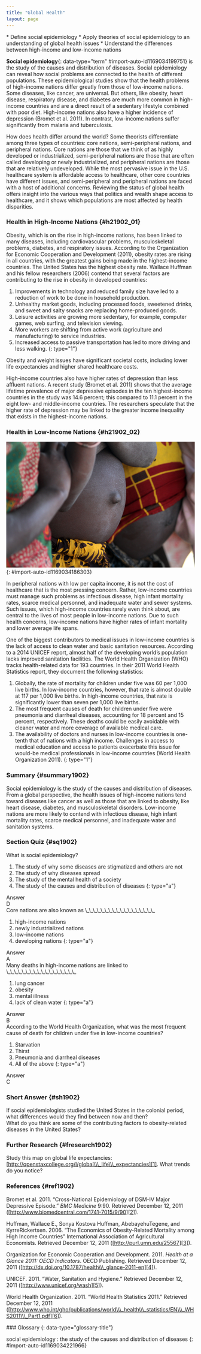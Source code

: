 ```yaml
---
title: "Global Health"
layout: page
---
```



<div data-type="abstract" markdown="1">
* Define social epidemiology
* Apply theories of social epidemiology to an understanding of global health issues
* Understand the differences between high-income and low-income nations

</div>

**Social epidemiology**{: data-type="term" #import-auto-id1169034199751} is the study of the causes and distribution of diseases. Social epidemiology can reveal how social problems are connected to the health of different populations. These epidemiological studies show that the health problems of high-income nations differ greatly from those of low-income nations. Some diseases, like cancer, are universal. But others, like obesity, heart disease, respiratory disease, and diabetes are much more common in high-income countries and are a direct result of a sedentary lifestyle combined with poor diet. High-income nations also have a higher incidence of depression (Bromet et al. 2011). In contrast, low-income nations suffer significantly from malaria and tuberculosis.

How does health differ around the world? Some theorists differentiate among three types of countries: core nations, semi-peripheral nations, and peripheral nations. Core nations are those that we think of as highly developed or industrialized, semi-peripheral nations are those that are often called developing or newly industrialized, and peripheral nations are those that are relatively undeveloped. While the most pervasive issue in the U.S. healthcare system is affordable access to healthcare, other core countries have different issues, and semi-peripheral and peripheral nations are faced with a host of additional concerns. Reviewing the status of global health offers insight into the various ways that politics and wealth shape access to healthcare, and it shows which populations are most affected by health disparities.

### Health in High-Income Nations   {#h21902_01}

Obesity, which is on the rise in high-income nations, has been linked to many diseases, including cardiovascular problems, musculoskeletal problems, diabetes, and respiratory issues. According to the Organization for Economic Cooperation and Development (2011), obesity rates are rising in all countries, with the greatest gains being made in the highest-income countries. The United States has the highest obesity rate. Wallace Huffman and his fellow researchers (2006) contend that several factors are contributing to the rise in obesity in developed countries:

1.  Improvements in technology and reduced family size have led to a reduction of work to be done in household production.
2.  Unhealthy market goods, including processed foods, sweetened drinks, and sweet and salty snacks are replacing home-produced goods.
3.  Leisure activities are growing more sedentary, for example, computer games, web surfing, and television viewing.
4.  More workers are shifting from active work (agriculture and manufacturing) to service industries.
5.  Increased access to passive transportation has led to more driving and less walking.
{: type="1"}

Obesity and weight issues have significant societal costs, including lower life expectancies and higher shared healthcare costs.

High-income countries also have higher rates of depression than less affluent nations. A recent study (Bromet et al. 2011) shows that the average lifetime prevalence of major depressive episodes in the ten highest-income countries in the study was 14.6 percent; this compared to 11.1 percent in the eight low- and middle-income countries. The researchers speculate that the higher rate of depression may be linked to the greater income inequality that exists in the highest-income nations.

### Health in Low-Income Nations   {#h21902_02}

![Children&#x2019;s protruding bellies are shown here.](../resources/Figure_19_02_01.jpg "In low-income countries, malnutrition and lack of access to clean water contribute to a high child mortality rate. (Photo courtesy of Steve Evans/flickr)"){: #import-auto-id1169034186303}

In peripheral nations with low per capita income, it is not the cost of healthcare that is the most pressing concern. Rather, low-income countries must manage such problems as infectious disease, high infant mortality rates, scarce medical personnel, and inadequate water and sewer systems. Such issues, which high-income countries rarely even think about, are central to the lives of most people in low-income nations. Due to such health concerns, low-income nations have higher rates of infant mortality and lower average life spans.

One of the biggest contributors to medical issues in low-income countries is the lack of access to clean water and basic sanitation resources. According to a 2014 UNICEF report, almost half of the developing world’s population lacks improved sanitation facilities. The World Health Organization (WHO) tracks health-related data for 193 countries. In their 2011 World Health Statistics report, they document the following statistics:

1.  Globally, the rate of mortality for children under five was 60 per 1,000 live births. In low-income countries, however, that rate is almost double at 117 per 1,000 live births. In high-income countries, that rate is significantly lower than seven per 1,000 live births.
2.  The most frequent causes of death for children under five were pneumonia and diarrheal diseases, accounting for 18 percent and 15 percent, respectively. These deaths could be easily avoidable with cleaner water and more coverage of available medical care.
3.  The availability of doctors and nurses in low-income countries is one-tenth that of nations with a high income. Challenges in access to medical education and access to patients exacerbate this issue for would-be medical professionals in low-income countries (World Health Organization 2011).
{: type="1"}

### Summary   {#summary1902}

Social epidemiology is the study of the causes and distribution of diseases. From a global perspective, the health issues of high-income nations tend toward diseases like cancer as well as those that are linked to obesity, like heart disease, diabetes, and musculoskeletal disorders. Low-income nations are more likely to contend with infectious disease, high infant mortality rates, scarce medical personnel, and inadequate water and sanitation systems.

### Section Quiz   {#sq1902}

<div data-type="exercise" id="sq1902_ex01" data-element-type="section-quiz">
<div data-type="problem" markdown="1">
What is social epidemiology?

1.  The study of why some diseases are stigmatized and others are not
2.  The study of why diseases spread
3.  The study of the mental health of a society
4.  The study of the causes and distribution of diseases
{: type="a"}

</div>
<div data-type="solution" markdown="1">
<div data-type="title">
Answer
</div>
D

</div>
</div>

<div data-type="exercise" id="sq1902_ex02" data-element-type="section-quiz">
<div data-type="problem" markdown="1">
Core nations are also known as \_\_\_\_\_\_\_\_\_\_\_\_\_\_\_\_\_\_

1.  high-income nations
2.  newly industrialized nations
3.  low-income nations
4.  developing nations
{: type="a"}

</div>
<div data-type="solution" markdown="1">
<div data-type="title">
Answer
</div>
A

</div>
</div>

<div data-type="exercise" id="sq1902_ex03" data-element-type="section-quiz">
<div data-type="problem" markdown="1">
Many deaths in high-income nations are linked to \_\_\_\_\_\_\_\_\_\_\_\_\_\_\_\_\_\_

1.  lung cancer
2.  obesity
3.  mental illness
4.  lack of clean water
{: type="a"}

</div>
<div data-type="solution" markdown="1">
<div data-type="title">
Answer
</div>
B

</div>
</div>

<div data-type="exercise" id="sq1902_ex04" data-element-type="section-quiz">
<div data-type="problem" markdown="1">
According to the World Health Organization, what was the most frequent cause of death for children under five in low-income countries?

1.  Starvation
2.  Thirst
3.  Pneumonia and diarrheal diseases
4.  All of the above
{: type="a"}

</div>
<div data-type="solution" markdown="1">
<div data-type="title">
Answer
</div>
C

</div>
</div>

### Short Answer   {#sh1902}

<div data-type="exercise" id="sh1902_ex01" data-element-type="short-answer">
<div data-type="problem" markdown="1">
If social epidemiologists studied the United States in the colonial period, what differences would they find between now and then?

</div>
</div>

<div data-type="exercise" id="sh1902_ex02" data-element-type="short-answer">
<div data-type="problem" markdown="1">
What do you think are some of the contributing factors to obesity-related diseases in the United States?

</div>
</div>

### Further Research   {#fresearch1902}

Study this map on global life expectancies: [http://openstaxcollege.org/l/global\\\_life\\\_expectancies][1]. What trends do you notice?

### References   {#ref1902}

Bromet et al. 2011. “Cross-National Epidemiology of DSM-IV Major Depressive Episode.” *BMC Medicine* 9:90. Retrieved December 12, 2011 ([http://www.biomedcentral.com/1741-7015/9/90][2]).

Huffman, Wallace E., Sonya Kostova Huffman, AbebayehuTegene, and KyrreRickertsen. 2006. “The Economics of Obesity-Related Mortality among High Income Countries” International Association of Agricultural Economists. Retrieved December 12, 2011 ([http://purl.umn.edu/25567][3]).

Organization for Economic Cooperation and Development. 2011. *Health at a Glance 2011: OECD Indicators*. OECD Publishing. Retrieved December 12, 2011 ([http://dx.doi.org/10.1787/health\\\_glance-2011-en][4]).

UNICEF. 2011. “Water, Sanitation and Hygiene.” Retrieved December 12, 2011 ([http://www.unicef.org/wash][5]).

World Health Organization. 2011. “World Health Statistics 2011.” Retrieved December 12, 2011 ([http://www.who.int/gho/publications/world\\\_health\\\_statistics/EN\\\_WHS2011\\\_Part1.pdf][6]).

<div data-type="glossary" markdown="1">
### Glossary
{: data-type="glossary-title"}

social epidemiology
: the study of the causes and distribution of diseases
{: #import-auto-id1169034221966}

</div>



[1]: http://openstaxcollege.org/l/global_life_expectancies
[2]: http://www.biomedcentral.com/1741-7015/9/90
[3]: http://purl.umn.edu/25567
[4]: http://dx.doi.org/10.1787/health_glance-2011-en
[5]: http://www.unicef.org/wash
[6]: http://www.who.int/gho/publications/world_health_statistics/EN_WHS2011_Part1.pdf
